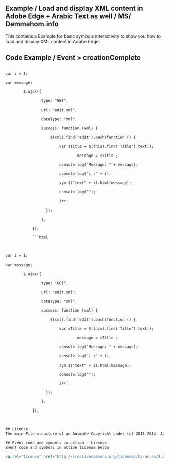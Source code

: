 ## Example / Load and display XML content in Adobe Edge + Arabic Text as well / MS/ Demmahom.info 

This contains a Example for basic symbols interactivity to show you how to load and display XML content in Adobe Edge.

## Code Example / Event > creationComplete 

```html

var i = 1;

var message;

        $.ajax({

                type: "GET",

                url: "edit.xml",

                dataType: "xml",

                success: function (xml) {

                    $(xml).find('edit').each(function () {

                        var sTitle = $(this).find('Title').text();

                                message = sTitle ;

                        console.log("Message: " + message);

                        console.log("i :" + i);

                        sym.$("text" + i).html(message);

                        console.log("");

                        i++;

                  });

                },

            });

            ```html

 

var i = 1;

var message;

        $.ajax({

                type: "GET",

                url: "edit.xml",

                dataType: "xml",

                success: function (xml) {

                    $(xml).find('edit').each(function () {

                        var sTitle = $(this).find('Title').text();

                                message = sTitle ;

                        console.log("Message: " + message);

                        console.log("i :" + i);

                        sym.$("text" + i).html(message);

                        console.log("");

                        i++;

                  });

                },

            });

             

## License 
The main File structure of an Animate Copyright under (c) 2011-2014. Adobe Systems Incorporated All rights reserved.
   
## Event code and symbols in action - License 
Event code and symbols in action license below 

<a rel="license" href="http://creativecommons.org/licenses/by-nc-sa/4.0/"><img alt="Creative Commons License" style="border-width:0" src="https://i.creativecommons.org/l/by-nc-sa/4.0/88x31.png" /></a><br /><span xmlns:dct="http://purl.org/dc/terms/" property="dct:title">Load and display XML content in Adobe Edge + Arabic Text as well</span> by <a xmlns:cc="http://creativecommons.org/ns#" href="http://www.demmahom.info" property="cc:attributionName" rel="cc:attributionURL">http://www.demmahom.info</a> is licensed under a <a rel="license" href="http://creativecommons.org/licenses/by-nc-sa/4.0/">Creative Commons Attribution-NonCommercial-ShareAlike 4.0 International License</a>.<br />Based on a work at <a xmlns:dct="http://purl.org/dc/terms/" href="github.com/mohdsalman86" rel="dct:source">github.com/mohdsalman86</a>.
